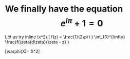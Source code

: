 <script type="text/javascript" async
  src="https://cdnjs.cloudflare.com/ajax/libs/mathjax/2.7.5/MathJax.js?config=TeX-MML-AM_CHTML">
</script>

# We finally have the equation $$e^{i\pi} + 1 = 0$$
Let us try inline \(x^2\) 
\( f(z) = \frac{1}{2\pi i } \int_{0}^{\infty} \frac{f(\zeta)d\zeta}{\zeta - z} \)


\[\varphi(X)= X^2\]
